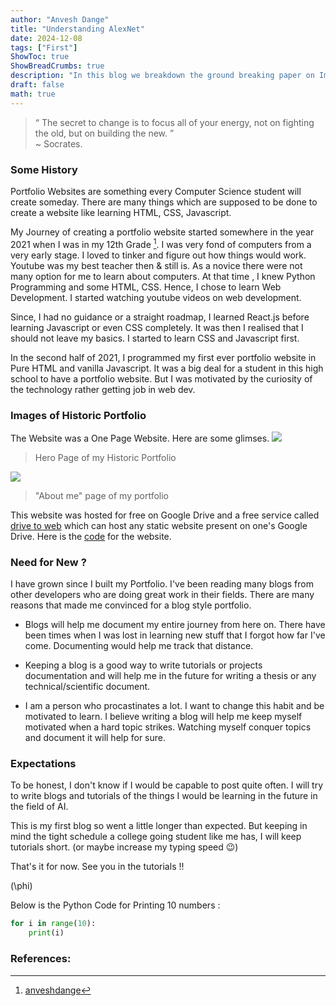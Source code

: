 ```yaml
--- 
author: "Anvesh Dange"
title: "Understanding AlexNet" 
date: 2024-12-08
tags: ["First"]
ShowToc: true
ShowBreadCrumbs: true
description: "In this blog we breakdown the ground breaking paper on ImageNet Challenge "
draft: false
math: true
---
```

> “ The secret to change is to focus all of your energy, not on fighting the old, but on building the new. ” <br> ~ Socrates.

### Some History
Portfolio Websites are something every Computer Science student will create someday. There are many things which are supposed to be done to create a website like learning HTML, CSS, Javascript. 

My Journey of creating a portfolio website started somewhere in the year 2021 when I was in my 12th Grade  [^anveshdange]. I was very fond of computers from a very early stage. I loved to tinker and figure out how things would work. 
Youtube was my best teacher then & still is. As a novice there were not many option for me to learn about computers. At that time , I knew Python Programming and some HTML, CSS. Hence, I chose to learn Web Development. I started watching youtube videos on web development. 

Since, I had no guidance or a straight roadmap, I learned React.js before learning Javascript or even CSS completely. It was then I realised that I should not leave my basics. I started to learn CSS and Javascript first. 

In the second half of 2021, I programmed my first ever portfolio website in Pure HTML and vanilla Javascript. It was a big deal for a student in this high school to have a portfolio website. But I was motivated by the curiosity of the technology rather getting job in web dev.

### Images of Historic Portfolio 

The Website was a One Page Website. Here are some glimses.
![](images/heropage.png)
> Hero Page of my Historic Portfolio 

![](images/aboutmepage.png) 
> "About me" page of my portfolio

This website was hosted for free on Google Drive and a free service called [drive to web](https://www.drv.tw) which can host any static website present on one's Google Drive. Here is the [code](https://drive.google.com/drive/folders/1tWwRYL2mse92Vz_byDt5uJzoroTXOjm7) for the website.

### Need for New ?

I have grown since I built my Portfolio. I've been reading many blogs from other developers who are doing great work in their fields. There are many reasons that made me convinced for a blog style portfolio. 

- Blogs will help me document my entire journey from here on. There have been times when I was lost in learning new stuff that I forgot how far I've come. Documenting would help me track that distance. 

- Keeping a blog is a good way to write tutorials or projects documentation and will help me in the future for writing a thesis or any technical/scientific document. 

- I am a person who procastinates a lot. I want to change this habit and be motivated to learn. I believe writing a blog will help me keep myself motivated when a hard topic strikes. Watching myself conquer topics and document it will help for sure.

### Expectations 

To be honest, I don't know if I would be capable to post quite often. I will try to write blogs and tutorials of the things I would be learning in the future in the field of AI. 

This is my first blog so went a little longer than expected. But keeping in mind the tight schedule a college going student like me has, I will keep tutorials short. (or maybe increase my typing speed 😉)

That's it for now. See you in the tutorials !! 

\(\phi\)

Below is the Python Code for Printing 10 numbers :
```python 
for i in range(10):
    print(i)
```
### References: 
[^anveshdange]: [anveshdange](https://anveshdange.github.io/website)